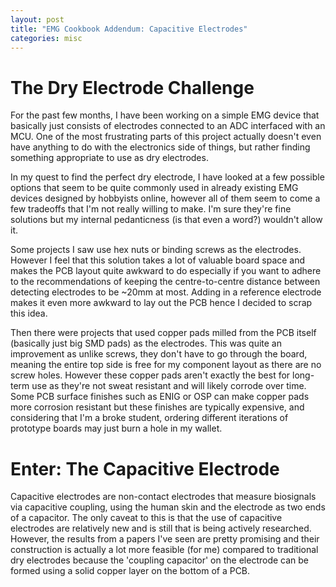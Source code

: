 ```yaml
---
layout: post
title: "EMG Cookbook Addendum: Capacitive Electrodes"
categories: misc
---
```


# The Dry Electrode Challenge
For the past few months, I have been working on a simple EMG device that basically just consists of electrodes connected to an ADC interfaced with an MCU. One of the most frustrating parts of this project actually doesn't even have anything to do with the electronics side of things, but rather finding something appropriate to use as dry electrodes. 

In my quest to find the perfect dry electrode, I have looked at a few possible options that seem to be quite commonly used in already existing EMG devices designed by hobbyists online, however all of them seem to come a few tradeoffs that I'm not really willing to make. I'm sure they're fine solutions but my internal pedanticness (is that even a word?) wouldn't allow it. 

Some projects I saw use hex nuts or binding screws as the electrodes. However I feel that this solution takes a lot of valuable board space and makes the PCB layout quite awkward to do especially if you want to adhere to the recommendations of keeping the centre-to-centre distance between detecting electrodes to be ~20mm at most. Adding in a reference electrode makes it even more awkward to lay out the PCB hence I decided to scrap this idea. 

Then there were projects that used copper pads milled from the PCB itself (basically just big SMD pads) as the electrodes. This was quite an improvement as unlike screws, they don't have to go through the board, meaning the entire top side is free for my component layout as there are no screw holes. However these copper pads aren't exactly the best for long-term use as they're not sweat resistant and will likely corrode over time. Some PCB surface finishes such as ENIG or OSP can make copper pads more corrosion resistant but these finishes are typically expensive, and considering that I'm a broke student, ordering different iterations of prototype boards may just burn a hole in my wallet. 

# Enter: The Capacitive Electrode
Capacitive electrodes are non-contact electrodes that measure biosignals via capacitive coupling, using the human skin and the electrode as two ends of a capacitor. The only caveat to this is that the use of capacitive electrodes are relatively new and is still that is being actively researched. However, the results from a papers I've seen are pretty promising and their construction is actually a lot more feasible (for me) compared to traditional dry electrodes because the 'coupling capacitor' on the electrode can be formed using a solid copper layer on the bottom of a PCB. 